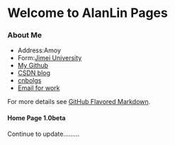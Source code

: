 # Welcome to AlanLin Pages

### About Me

+ Address:Amoy
+ Form:[Jimei University](https://www.jmu.edu.cn/)
+ [My Github](https://github.com/Github-Lsd)
+ [CSDN blog](https://blog.csdn.net/weixin_44429264)
+ [cnbolgs](https://www.cnblogs.com/blogs-lin/)
+ [Email for work](work.alanlin@gmail.com)

For more details see [GitHub Flavored Markdown](https://guides.github.com/features/mastering-markdown/).

#### Home Page 1.0beta
Continue to update.........
